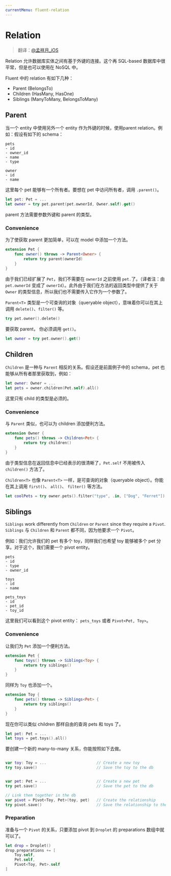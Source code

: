 ```yaml
---
currentMenu: fluent-relation
---
```


# Relation

> 翻译：[@孟祥月_iOS](http://weibo.com/u/1750643861)

Relation 允许数据库实体之间有基于外键的连接。这个再 SQL-based 数据库中很平常，但是也可以使用在 NoSQL 中。

Fluent 中的 relation 有如下几种：
- Parent (BelongsTo)
- Children (HasMany, HasOne)
- Siblings (ManyToMany, BelongsToMany)

## Parent

当一个 entity 中使用另外一个 entity 作为外键的时候，使用parent relation。例如：假设有如下的 schema：

```
pets
- id
- owner_id
- name
- type

owner
- id
- name
```

这里每个 pet 能够有一个所有者。要想在 pet 中访问所有者，调用 `.parent()`。

```swift
let pet: Pet = ...
let owner = try pet.parent(pet.ownerId, Owner.self).get()
```

parent 方法需要参数外键和 parent 的类型。

### Convenience

为了使获取 parent 更加简单，可以在 model 中添加一个方法。

```swift
extension Pet {
    func owner() throws -> Parent<Owner> {
        return try parent(ownerId)
    }
}
```

由于我们已经扩展了 `Pet`，我们不需要在 `ownerId` 之前使用 `pet.`了。（译者注：由 `pet.ownerId` 变成了 `ownerId`）。此外由于我们在方法的返回类型中提供了关于 `Owner` 的类型信息，所以我们也不需要传入它作为一个参数了。

`Parent<T>` 类型是一个可查询的对象（queryable object），意味着你可以在其上调用 `delete()`、`filter()` 等。

```swift
try pet.owner().delete()
```

要获取 parent， 你必须调用 `get()`。

```swift
let owner = try pet.owner().get()
```

## Children

`Children` 是一种与 `Parent`  相反的关系。假设还是前面例子中的 schema，pet 也能够从所有者那里获取到，例如：

```swift
let owner: Owner = ...
let pets = owner.children(Pet.self).all()
```

这里只有 child 的类型是必须的。

### Convenience

与 `Parent` 类似，也可以为 children 添加便利方法。

```swift
extension Owner {
    func pets() throws -> Children<Pet> {
        return try children()
    }
}
```

由于类型信息在返回信息中已经表示的很清晰了，`Pet.self` 不用被传入 `children()` 方法了。

`Children<T>` 也像 `Parent<T>` 一样，是可查询的对象（queryable object）。你能在其上调用  `first()`、 `all()`、 `filter()` 等方法。

```swift
let coolPets = try owner.pets().filter("type", .in, ["Dog", "Ferret"]).all()
```

## Siblings

`Siblings` work differently from `Children` or `Parent` since they require a `Pivot`.
`Siblings` 与 `Children` 和 `Parent` 都不同，因为他要求一个 `Pivot`。

例如：我们允许我们的 pet 有多个 toy，同样我们也希望 toy 能够被多个 pet 分享。对于这个，我们需要一个 pivot entity。

```
pets
- id
- type
- owner_id

toys
- id
- name

pets_toys
- id
- pet_id
- toy_id
```

这里我们可以看到这个 pivot entity： `pets_toys` 或者 `Pivot<Pet, Toy>`。

### Convenience

让我们为 `Pet` 添加一个便利方法。

```swift
extension Pet {
    func toys() throws -> Siblings<Toy> {
        return try siblings()
    }
}
```

同样为 `Toy` 也添加一个。

```swift
extension Toy {
    func pets() throws -> Siblings<Pet> {
        return try siblings()
    }
}
```

现在你可以类似 children 那样自由的查询 pets 和 toys 了。

```swift
let pet: Pet = ...
let toys = pet.toys().all()
```

要创建一个新的 many-to-many 关系，你能按照如下去做。

```swift

var toy: Toy = ...                      // Create a new toy
try toy.save()                          // Save the toy to the db


var pet: Pet = ...                      // Create a new pet
try pet.save()                          // Save the pet to the db

// Link them together in the db
var pivot = Pivot<Toy, Pet>(toy, pet)   // Create the relationship
try pivot.save()                        // Save the relationship to the db
```

### Preparation

准备与一个 `Pivot` 的关系，只要添加 pivot 到 `Droplet` 的 preparations 数组中就可以了。

```swift
let drop = Droplet()
drop.preparations += [
    Toy.self,
    Pet.self,
    Pivot<Toy, Pet>.self
]
```
